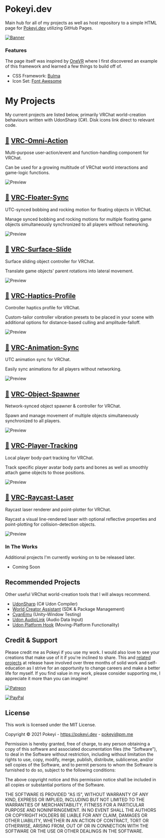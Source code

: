# Pokeyi.dev
Main hub for all of my projects as well as host repository to a simple HTML page for [Pokeyi.dev](https://pokeyi.dev) utilizing GitHub Pages.

[![Banner](Pokeyi_Banner.png)](https://pokeyi.dev)

### Features
The page itself was inspired by [OneVR](https://github.com/oneVR/oneVR.github.io) where I first discovered an example of this framework and learned a few things to build off of.
- CSS Framework: [Bulma](https://bulma.io)
- Icon Set: [Font Awesome](https://fontawesome.com)

# My Projects
My current projects are listed below, primarily VRChat world-creation behaviours written with UdonSharp (C#). Disk icons link direct to relevant code.

## [💾](https://github.com/Pokeyi/VRC-Omni-Action/blob/main/P_OmniAction.cs) [VRC-Omni-Action](https://github.com/Pokeyi/VRC-Omni-Action) <!-- [![Downloads](https://img.shields.io/github/downloads/Pokeyi/VRC-Omni-Action/total?label=Downloads&logo=github)](https://github.com/Pokeyi/VRC-Omni-Action/releases) -->
Multi-purpose user-action/event and function-handling component for VRChat.

Can be used for a growing multitude of VRChat world interactions and game-logic functions.

![Preview](https://github.com/Pokeyi/VRC-Omni-Action/raw/main/P_OmniAction.png)

## [💾](https://github.com/Pokeyi/VRC-Floater-Sync/blob/main/P_FloaterSync.cs) [VRC-Floater-Sync](https://github.com/Pokeyi/VRC-Floater-Sync) <!-- [![Downloads](https://img.shields.io/github/downloads/Pokeyi/VRC-Floater-Sync/total?label=Downloads&logo=github)](https://github.com/Pokeyi/VRC-Floater-Sync/releases) -->
UTC-synced bobbing and rocking motion for floating objects in VRChat.

Manage synced bobbing and rocking motions for multiple floating game objects simultaneously synchronized to all players without networking.

![Preview](https://github.com/Pokeyi/VRC-Floater-Sync/raw/main/P_FloaterSync.png)

## [💾](https://github.com/Pokeyi/VRC-Surface-Slide/blob/main/P_SurfaceSlide.cs) [VRC-Surface-Slide](https://github.com/Pokeyi/VRC-Surface-Slide) <!-- [![Downloads](https://img.shields.io/github/downloads/Pokeyi/VRC-Surface-Slide/total?label=Downloads&logo=github)](https://github.com/Pokeyi/VRC-Surface-Slide/releases) -->
Surface sliding object controller for VRChat.

Translate game objects' parent rotations into lateral movement.

![Preview](https://github.com/Pokeyi/VRC-Surface-Slide/raw/main/P_SurfaceSlide.png)

## [💾](https://github.com/Pokeyi/VRC-Haptics-Profile/blob/main/P_HapticsProfile.cs) [VRC-Haptics-Profile](https://github.com/Pokeyi/VRC-Haptics-Profile) <!-- [![Downloads](https://img.shields.io/github/downloads/Pokeyi/VRC-Haptics-Profile/total?label=Downloads&logo=github)](https://github.com/Pokeyi/VRC-Haptics-Profile/releases) -->
Controller haptics profile for VRChat.

Custom-tailor controller vibration presets to be placed in your scene with additional options for distance-based culling and amplitude-falloff.

![Preview](https://github.com/Pokeyi/VRC-Haptics-Profile/raw/main/P_HapticsProfile.png)

## [💾](https://github.com/Pokeyi/VRC-Animation-Sync/blob/main/P_AnimSync.cs) [VRC-Animation-Sync](https://github.com/Pokeyi/VRC-Animation-Sync) <!-- [![Downloads](https://img.shields.io/github/downloads/Pokeyi/VRC-Animation-Sync/total?label=Downloads&logo=github)](https://github.com/Pokeyi/VRC-Animation-Sync/releases) -->
UTC animation sync for VRChat.
 
Easily sync animations for all players without networking.

![Preview](https://github.com/Pokeyi/VRC-Animation-Sync/raw/main/P_AnimSync.png)

## [💾](https://github.com/Pokeyi/VRC-Object-Spawner/blob/main/P_ObjectSpawner.cs) [VRC-Object-Spawner](https://github.com/Pokeyi/VRC-Object-Spawner) <!-- [![Downloads](https://img.shields.io/github/downloads/Pokeyi/VRC-Object-Spawner/total?label=Downloads&logo=github)](https://github.com/Pokeyi/VRC-Object-Spawner/releases) -->
Network-synced object spawner & controller for VRChat.

Spawn and manage movement of multiple objects simultaneously synchronized to all players.

![Preview](https://github.com/Pokeyi/VRC-Object-Spawner/raw/main/P_ObjectSpawner.png)

## [💾](https://github.com/Pokeyi/VRC-Player-Tracking/blob/main/P_PlayerTracking.cs) [VRC-Player-Tracking](https://github.com/Pokeyi/VRC-Player-Tracking) <!-- [![Downloads](https://img.shields.io/github/downloads/Pokeyi/VRC-Player-Tracking/total?label=Downloads&logo=github)](https://github.com/Pokeyi/VRC-Player-Tracking/releases) -->
Local player body-part tracking for VRChat.

Track specific player avatar body parts and bones as well as smoothly attach game objects to those positions.

![Preview](https://github.com/Pokeyi/VRC-Player-Tracking/raw/main/P_PlayerTracking.png)

## [💾](https://github.com/Pokeyi/VRC-Raycast-Laser/blob/main/P_RaycastLaser.cs) [VRC-Raycast-Laser](https://github.com/Pokeyi/VRC-Raycast-Laser) <!-- [![Downloads](https://img.shields.io/github/downloads/Pokeyi/VRC-Raycast-Laser/total?label=Downloads&logo=github)](https://github.com/Pokeyi/VRC-Raycast-Laser/releases) -->
Raycast laser renderer and point-plotter for VRChat.

Raycast a visual line-rendered laser with optional reflective properties and point-plotting for collision-detection objects.

![Preview](https://github.com/Pokeyi/VRC-Raycast-Laser/raw/main/P_RaycastLaser.png)

### In The Works
Additional projects I'm currently working on to be released later.

- Coming Soon

## Recommended Projects
Other useful VRChat world-creation tools that I will always recommend.
- [UdonSharp](https://github.com/MerlinVR/UdonSharp) (C# Udon Compiler)
- [World Creator Assistant](https://github.com/Varneon/WorldCreatorAssistant) (SDK & Package Management)
- [CyanEmu](https://github.com/CyanLaser/CyanEmu) (Unity-Window Testing)
- [Udon AudioLink](https://github.com/llealloo/vrc-udon-audio-link) (Audio Data Input)
- [Udon Platform Hook](https://github.com/Superbstingray/UdonPlayerPlatformHook) (Moving-Platform Functionality)

## Credit & Support
Please credit me as Pokeyi if you use my work. I would also love to see your creations that make use of it if you're inclined to share. This and [related projects](https://github.com/Pokeyi/pokeyi.github.io#my-projects) at release have involved over three months of solid work and self-education as I strive for an opportunity to change careers and make a better life for myself. If you find value in my work, please consider supporting me, I appreciate it more than you can imagine!

[![Patreon](https://img.shields.io/badge/Patreon-Support-red?logo=patreon)](https://patreon.com/pokeyi)

[![PayPal](https://img.shields.io/badge/PayPal-Donate-blue?logo=paypal)](https://www.paypal.com/donate?hosted_button_id=XFBLJ5GNSLGRC)

## License
This work is licensed under the MIT License.

Copyright © 2021 Pokeyi - https://pokeyi.dev - [pokeyi@pm.me](mailto:pokeyi@pm.me)

Permission is hereby granted, free of charge, to any person obtaining a copy
of this software and associated documentation files (the "Software"), to deal
in the Software without restriction, including without limitation the rights
to use, copy, modify, merge, publish, distribute, sublicense, and/or sell
copies of the Software, and to permit persons to whom the Software is
furnished to do so, subject to the following conditions:

The above copyright notice and this permission notice shall be included in all
copies or substantial portions of the Software.

THE SOFTWARE IS PROVIDED "AS IS", WITHOUT WARRANTY OF ANY KIND, EXPRESS OR
IMPLIED, INCLUDING BUT NOT LIMITED TO THE WARRANTIES OF MERCHANTABILITY,
FITNESS FOR A PARTICULAR PURPOSE AND NONINFRINGEMENT. IN NO EVENT SHALL THE
AUTHORS OR COPYRIGHT HOLDERS BE LIABLE FOR ANY CLAIM, DAMAGES OR OTHER
LIABILITY, WHETHER IN AN ACTION OF CONTRACT, TORT OR OTHERWISE, ARISING FROM,
OUT OF OR IN CONNECTION WITH THE SOFTWARE OR THE USE OR OTHER DEALINGS IN THE
SOFTWARE.
